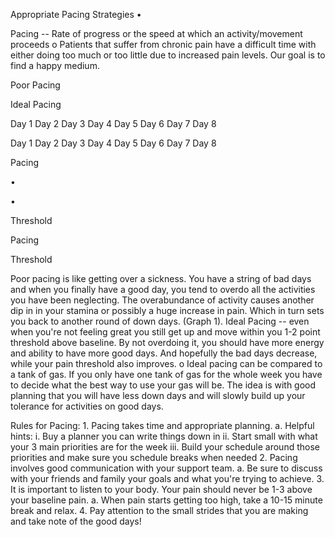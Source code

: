 Appropriate Pacing Strategies •

Pacing -- Rate of progress or the speed at which an activity/movement
proceeds o Patients that suffer from chronic pain have a difficult time
with either doing too much or too little due to increased pain levels.
Our goal is to find a happy medium.

Poor Pacing

Ideal Pacing

Day 1 Day 2 Day 3 Day 4 Day 5 Day 6 Day 7 Day 8

Day 1 Day 2 Day 3 Day 4 Day 5 Day 6 Day 7 Day 8

Pacing

•

•

Threshold

Pacing

Threshold

Poor pacing is like getting over a sickness. You have a string of bad
days and when you finally have a good day, you tend to overdo all the
activities you have been neglecting. The overabundance of activity
causes another dip in in your stamina or possibly a huge increase in
pain. Which in turn sets you back to another round of down days. (Graph
1). Ideal Pacing -- even when you're not feeling great you still get up
and move within you 1-2 point threshold above baseline. By not overdoing
it, you should have more energy and ability to have more good days. And
hopefully the bad days decrease, while your pain threshold also
improves. o Ideal pacing can be compared to a tank of gas. If you only
have one tank of gas for the whole week you have to decide what the best
way to use your gas will be. The idea is with good planning that you
will have less down days and will slowly build up your tolerance for
activities on good days.

Rules for Pacing: 1. Pacing takes time and appropriate planning. a.
Helpful hints: i. Buy a planner you can write things down in ii. Start
small with what your 3 main priorities are for the week iii. Build your
schedule around those priorities and make sure you schedule breaks when
needed 2. Pacing involves good communication with your support team. a.
Be sure to discuss with your friends and family your goals and what
you're trying to achieve. 3. It is important to listen to your body.
Your pain should never be 1-3 above your baseline pain. a. When pain
starts getting too high, take a 10-15 minute break and relax. 4. Pay
attention to the small strides that you are making and take note of the
good days!


